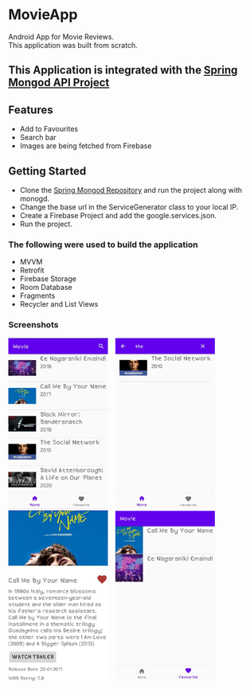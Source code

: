 # MovieApp
Android App for Movie Reviews.      
This application was built from scratch.  

## This Application is integrated with the [Spring Mongod API Project](https://github.com/yash-k9/spring-boot-mongodb-movieAPI)

## Features
- Add to Favourites
- Search bar
- Images are being fetched from Firebase

<!-- GETTING STARTED -->
## Getting Started
- Clone the [Spring Mongod Repository](https://github.com/yash-k9/spring-boot-mongodb-movieAPI) and run the project along with monogd.
- Change the base url in the ServiceGenerator class to your local IP.
- Create a Firebase Project and add the google.services.json.   
- Run the project.   

### The following were used to build the application
* MVVM
* Retrofit
* Firebase Storage
* Room Database
* Fragments
* Recycler and List Views

<!-- Screenshots -->
### Screenshots
<img src="https://github.com/yash-k9/MovieApp/blob/main/images/movie_list.jpg" width="200"> &ensp; 
<img src="https://github.com/yash-k9/MovieApp/blob/main/images/search.jpg" width="200"> &ensp;
<img src="https://github.com/yash-k9/MovieApp/blob/main/images/movie_info.jpg" width="200"> &ensp;
<img src="https://github.com/yash-k9/MovieApp/blob/main/images/favourites.jpg" width="200">
